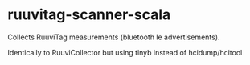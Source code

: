 # ruuvitag-scanner-scala

Collects RuuviTag measurements (bluetooth le advertisements). 

Identically to RuuviCollector but using tinyb instead of hcidump/hcitool
